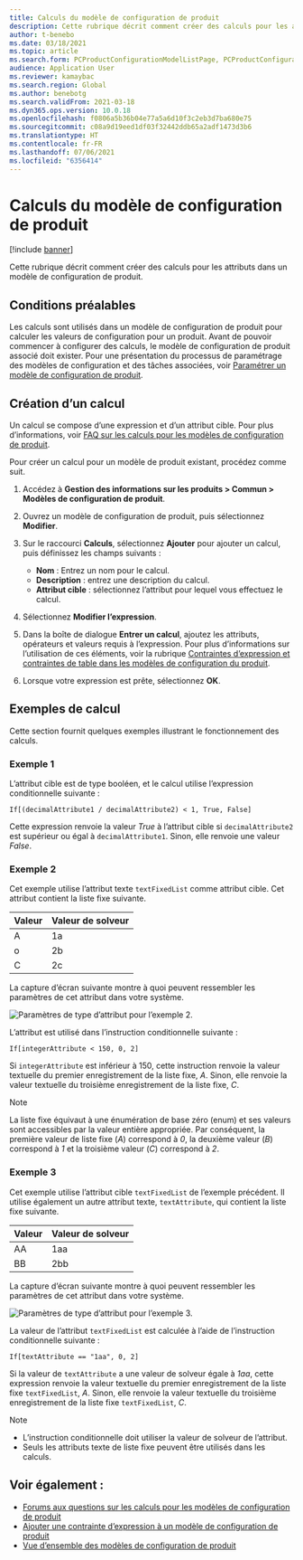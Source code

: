 ```yaml
---
title: Calculs du modèle de configuration de produit
description: Cette rubrique décrit comment créer des calculs pour les attributs dans un modèle de configuration de produit
author: t-benebo
ms.date: 03/18/2021
ms.topic: article
ms.search.form: PCProductConfigurationModelListPage, PCProductConfigurationModelDetails
audience: Application User
ms.reviewer: kamaybac
ms.search.region: Global
ms.author: benebotg
ms.search.validFrom: 2021-03-18
ms.dyn365.ops.version: 10.0.18
ms.openlocfilehash: f0806a5b36b04e77a5a6d10f3c2eb3d7ba680e75
ms.sourcegitcommit: c08a9d19eed1df03f32442ddb65a2adf1473d3b6
ms.translationtype: HT
ms.contentlocale: fr-FR
ms.lasthandoff: 07/06/2021
ms.locfileid: "6356414"
---
```

# <a name="product-configuration-model-calculations"></a>Calculs du modèle de configuration de produit

[!include [banner](../includes/banner.md)]

Cette rubrique décrit comment créer des calculs pour les attributs dans un modèle de configuration de produit.

## <a name="prerequisites"></a>Conditions préalables

Les calculs sont utilisés dans un modèle de configuration de produit pour calculer les valeurs de configuration pour un produit. Avant de pouvoir commencer à configurer des calculs, le modèle de configuration de produit associé doit exister. Pour une présentation du processus de paramétrage des modèles de configuration et des tâches associées, voir [Paramétrer un modèle de configuration de produit](set-up-maintain-product-configuration-model.md).

## <a name="create-a-calculation"></a>Création d’un calcul

Un calcul se compose d’une expression et d’un attribut cible. Pour plus d’informations, voir [FAQ sur les calculs pour les modèles de configuration de produit](calculate-product-configuration-models.md).

Pour créer un calcul pour un modèle de produit existant, procédez comme suit.

1. Accédez à **Gestion des informations sur les produits \> Commun \> Modèles de configuration de produit**.
1. Ouvrez un modèle de configuration de produit, puis sélectionnez **Modifier**.
1. Sur le raccourci **Calculs**, sélectionnez **Ajouter** pour ajouter un calcul, puis définissez les champs suivants :

    - **Nom** : Entrez un nom pour le calcul.
    - **Description** : entrez une description du calcul.
    - **Attribut cible** : sélectionnez l’attribut pour lequel vous effectuez le calcul.

1. Sélectionnez **Modifier l’expression**.
1. Dans la boîte de dialogue **Entrer un calcul**, ajoutez les attributs, opérateurs et valeurs requis à l’expression. Pour plus d’informations sur l’utilisation de ces éléments, voir la rubrique [Contraintes d’expression et contraintes de table dans les modèles de configuration du produit](expression-constraints-table-constraints-product-configuration-models.md).
1. Lorsque votre expression est prête, sélectionnez **OK**.

## <a name="calculation-examples"></a>Exemples de calcul

Cette section fournit quelques exemples illustrant le fonctionnement des calculs.

### <a name="example-1"></a>Exemple 1

L’attribut cible est de type booléen, et le calcul utilise l’expression conditionnelle suivante :

`If[(decimalAttribute1 / decimalAttribute2) < 1, True, False]`

Cette expression renvoie la valeur *True* à l’attribut cible si `decimalAttribute2` est supérieur ou égal à `decimalAttribute1`. Sinon, elle renvoie une valeur *False*.

### <a name="example-2"></a>Exemple 2

Cet exemple utilise l’attribut texte `textFixedList` comme attribut cible. Cet attribut contient la liste fixe suivante.

| Valeur | Valeur de solveur |
|---|---|
| A | 1a |
| o | 2b |
| C | 2c |

La capture d’écran suivante montre à quoi peuvent ressembler les paramètres de cet attribut dans votre système.

![Paramètres de type d’attribut pour l’exemple 2.](media/model-calculations-example2.png "Paramètres de type d’attribut pour l’exemple 2")

L’attribut est utilisé dans l’instruction conditionnelle suivante :

`If[integerAttribute < 150, 0, 2]`

Si `integerAttribute` est inférieur à 150, cette instruction renvoie la valeur textuelle du premier enregistrement de la liste fixe, *A*. Sinon, elle renvoie la valeur textuelle du troisième enregistrement de la liste fixe, *C*.

> [!NOTE]
> La liste fixe équivaut à une énumération de base zéro (enum) et ses valeurs sont accessibles par la valeur entière appropriée. Par conséquent, la première valeur de liste fixe (*A*) correspond à *0*, la deuxième valeur (*B*) correspond à *1* et la troisième valeur (*C*) correspond à *2*.

### <a name="example-3"></a>Exemple 3

Cet exemple utilise l’attribut cible `textFixedList` de l’exemple précédent. Il utilise également un autre attribut texte, `textAttribute`, qui contient la liste fixe suivante.

| Valeur | Valeur de solveur |
|---|---|
| AA | 1aa |
| BB | 2bb |

La capture d’écran suivante montre à quoi peuvent ressembler les paramètres de cet attribut dans votre système.

![Paramètres de type d’attribut pour l’exemple 3.](media/model-calculations-example3.png "Paramètres de type d’attribut pour l’exemple 3")

La valeur de l’attribut `textFixedList` est calculée à l’aide de l’instruction conditionnelle suivante :

`If[textAttribute == "1aa", 0, 2]`

Si la valeur de `textAttribute` a une valeur de solveur égale à *1aa*, cette expression renvoie la valeur textuelle du premier enregistrement de la liste fixe `textFixedList`, *A*. Sinon, elle renvoie la valeur textuelle du troisième enregistrement de la liste fixe `textFixedList`, *C*.

> [!NOTE]
> - L’instruction conditionnelle doit utiliser la valeur de solveur de l’attribut.
> - Seuls les attributs texte de liste fixe peuvent être utilisés dans les calculs.

## <a name="see-also"></a>Voir également :

- [Forums aux questions sur les calculs pour les modèles de configuration de produit](calculate-product-configuration-models.md)
- [Ajouter une contrainte d’expression à un modèle de configuration de produit](tasks/add-expression-constraint-product-configuration-model.md)
- [Vue d’ensemble des modèles de configuration de produit](product-configuration-models.md)
